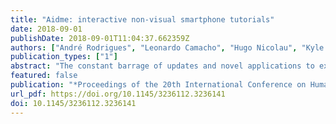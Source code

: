 ```yaml
---
title: "Aidme: interactive non-visual smartphone tutorials"
date: 2018-09-01
publishDate: 2018-09-01T11:04:37.662359Z
authors: ["André Rodrigues", "Leonardo Camacho", "Hugo Nicolau", "Kyle Montague", "Tiago Guerreiro"]
publication_types: ["1"]
abstract: "The constant barrage of updates and novel applications to explore creates a ceaseless cycle of new layouts and interaction methods that we must adapt to. One way to address these challenges is through in-context interactive tutorials. Most applications provide onboarding tutorials using visual metaphors to guide the user through the core features available. However, these tutorials are limited in their scope and are often inaccessible to blind people. In this paper, we present AidMe, a system-wide authoring and playthrough of non-visual interactive tutorials. Tutorials are created via user demonstration and narration. Using AidMe, in a user study with 11 blind participants we identified issues with instruction delivery and user guidance providing insights into the development of accessible interactive non-visual tutorials."
featured: false
publication: "*Proceedings of the 20th International Conference on Human-Computer Interaction with Mobile Devices and Services Adjunct*"
url_pdf: https://doi.org/10.1145/3236112.3236141
doi: 10.1145/3236112.3236141
---
```


